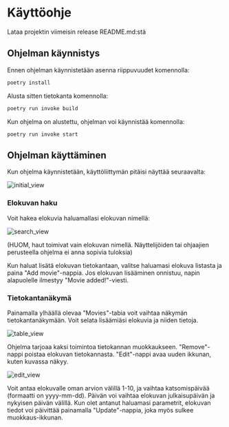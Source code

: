 # Käyttöohje

Lataa projektin viimeisin release README.md:stä

## Ohjelman käynnistys

Ennen ohjelman käynnistetään asenna riippuvuudet komennolla:

```bash
poetry install
```

Alusta sitten tietokanta komennolla:

```bash
poetry run invoke build
```

Kun ohjelma on alustettu, ohjelman voi käynnistää komennolla:

```
poetry run invoke start
```

## Ohjelman käyttäminen

Kun ohjelma käynnistetään, käyttöliittymän pitäisi näyttää seuraavalta:

![initial_view](https://user-images.githubusercontent.com/81042269/117036900-94a63500-ad0e-11eb-8885-6711b864761c.png)

### Elokuvan haku
 
 Voit hakea elokuvia haluamallasi elokuvan nimellä:
 
![search_view](https://user-images.githubusercontent.com/81042269/117036920-996ae900-ad0e-11eb-8169-9e6229d1f2c1.png)

(HUOM, haut toimivat vain elokuvan nimellä. Näyttelijöiden tai ohjaajien perusteella ohjelma ei anna sopivia tuloksia)

Kun haluat lisätä elokuvan tietokantaan, valitse haluamasi elokuva listasta ja paina "Add movie"-nappia. Jos elokuvan lisääminen onnistuu, napin alapuolelle ilmestyy "Movie added!"-viesti.

### Tietokantanäkymä

Painamalla ylhäällä olevaa "Movies"-tabia voit vaihtaa näkymän tietokantanäkymään. Voit selata lisäämiäsi elokuvia ja niiden tietoja.

![table_view](https://user-images.githubusercontent.com/81042269/117036928-9b34ac80-ad0e-11eb-9894-b3db7c93680a.png)

Ohjelma tarjoaa kaksi toimintoa tietokannan muokkaukseen. "Remove"-nappi poistaa elokuvan tietokannasta. "Edit"-nappi avaa uuden ikkunan, kuten kuvassa näkyy.

![edit_view](https://user-images.githubusercontent.com/81042269/117036933-9cfe7000-ad0e-11eb-8869-09b10b1197c9.png)

Voit antaa elokuvalle oman arvion välillä 1-10, ja vaihtaa katsomispäivää (formaatti on yyyy-mm-dd). Päivän voi vaihtaa elokuvan julkaisupäivän ja nykyisen päivän välillä. Kun olet antanut haluamasi parametrit, elokuvan tiedot voi päivittää painamalla "Update"-nappia, joka myös sulkee muokkaus-ikkunan.

